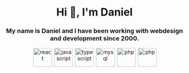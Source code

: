<h1 align="center">Hi 👋, I'm Daniel</h1>

<h3 align="center">My name is Daniel and I have been working with webdesign and development since 2000.</h3>

<p align="center">
  <img style="margin-left: 2px;" src="https://devicons.github.io/devicon/devicon.git/icons/react/react-original-wordmark.svg" alt="react" width="50" height="50"/> 
  <img style="margin-left: 2px;" src="https://devicons.github.io/devicon/devicon.git/icons/javascript/javascript-original.svg" alt="javascript" width="50" height="50"/> 
  <img style="margin-left: 2px;" src="https://devicons.github.io/devicon/devicon.git/icons/typescript/typescript-original.svg" alt="typescript" width="50" height="50"/> 
  <img style="margin-left: 2px;" src="https://devicons.github.io/devicon/devicon.git/icons/mysql/mysql-original-wordmark.svg" alt="mysql" width="50" height="50"/> 
  <img style="margin-left: 2px;" src="https://devicons.github.io/devicon/devicon.git/icons/php/php-original.svg" alt="php" width="50" height="50"/>
  <img style="margin-left: 2px;" src="https://devicons.github.io/devicon/devicon.git/icons/wordpress/wordpress-plain.svg" alt="php" width="50" height="50"/>
</p>
